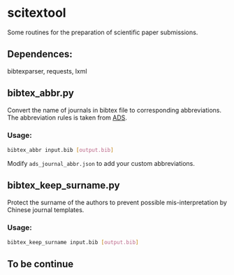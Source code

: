 # scitextool

Some routines for the preparation of scientific paper submissions.

## Dependences:
bibtexparser, requests, lxml

## bibtex_abbr.py
Convert the name of journals in bibtex file to corresponding abbreviations.
The abbreviation rules is taken from [ADS](http://adsabs.harvard.edu/abs_doc/journals1.html).

### Usage:
```bash
bibtex_abbr input.bib [output.bib]
```

Modify `ads_journal_abbr.json` to add your custom abbreviations.


## bibtex_keep_surname.py
Protect the surname of the authors to prevent possible mis-interpretation by Chinese journal templates.

### Usage:
```bash
bibtex_keep_surname input.bib [output.bib]
```

## To be continue
